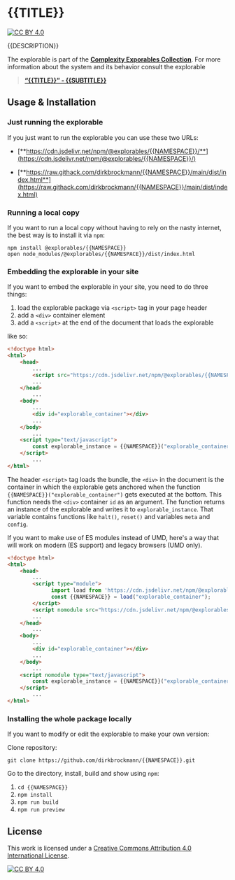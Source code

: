 [cc-by]: http://creativecommons.org/licenses/by/4.0/
[cc-by-image]: https://i.creativecommons.org/l/by/4.0/88x31.png
[cc-by-shield]: https://img.shields.io/badge/License-CC%20BY%204.0-lightgrey.svg

# {{TITLE}}

[![CC BY 4.0][cc-by-shield]][cc-by]

{{DESCRIPTION}}

The explorable is part of the [**Complexity Exporables Collection**](https://www.complexity-explorables.org). For more information about the system and its behavior consult the explorable
> [**“{{TITLE}}” - {{SUBTITLE}}**](https://www.complexity-explorables.org/explorables/{{NAME}})

## Usage & Installation

### Just running the explorable

If you just want to run the explorable you can use these two URLs: 

* [**https://cdn.jsdelivr.net/npm/@explorables/{{NAMESPACE}}/**](https://cdn.jsdelivr.net/npm/@explorables/{{NAMESPACE}}/)

* [**https://raw.githack.com/dirkbrockmann/{{NAMESPACE}}/main/dist/index.html**](https://raw.githack.com/dirkbrockmann/{{NAMESPACE}}/main/dist/index.html)
 

### Running a local copy

If you want to run a local copy without having to rely on the nasty internet, the best way
is to install it via `npm`:

```shell
npm install @explorables/{{NAMESPACE}}
open node_modules/@explorables/{{NAMESPACE}}/dist/index.html 
```

### Embedding the explorable in your site

If you want to embed the explorable in your site, you need to do three things:

1. load the explorable package via `<script>` tag in your page header
2. add a `<div>` container element
3. add a `<script>` at the end of the document that loads the explorable
	
like so:

```html
<!doctype html>
<html>
	<head>
		...
		<script src="https://cdn.jsdelivr.net/npm/@explorables/{{NAMESPACE}}/dist/index.umd.js"></script>
		...
	</head>
		...
	<body>
		...
	    <div id="explorable_container"></div>
		...
	</body>
		...
	<script type="text/javascript">
		const explorable_instance = {{NAMESPACE}}("explorable_container")
	</script>
		...
</html>
```

The header `<script>` tag loads the bundle, the `<div>` in the document is the container in which the explorable gets anchored when the function `{{NAMESPACE}}("explorable_container")` gets executed at the bottom. This function needs the `<div>` container `id` as an argument. The function returns an instance of the explorable and writes it to `explorable_instance`. That variable contains functions like `halt()`, `reset()` and variables `meta` and `config`.
	
If you want to make use of ES modules instead of UMD, here's a way that will work on modern (ES support) and legacy browsers (UMD only).

```html
<!doctype html>
<html>
	<head>
		...
	    <script type="module">
	  	      import load from 'https://cdn.jsdelivr.net/npm/@explorables/{{NAMESPACE}}/dist/index.es.js';
	  	      const {{NAMESPACE}} = load("explorable_container");
	    </script>
	    <script nomodule src="https://cdn.jsdelivr.net/npm/@explorables/{{NAMESPACE}}/dist/index.umd.js"></script>	  
		...
	</head>
		...
	<body>
		...
	    <div id="explorable_container"></div>
		...
	</body>
		...
	<script nomodule type="text/javascript">
		const explorable_instance = {{NAMESPACE}}("explorable_container")
	</script>
		...
</html>
```
	


### Installing the whole package locally

If you want to modify or edit the explorable to make your own version: 

Clone repository:

```shell
git clone https://github.com/dirkbrockmann/{{NAMESPACE}}.git
```


Go to the directory, install, build and show using `npm`:

1. `cd {{NAMESPACE}}`
2. `npm install`
3. `npm run build`
3. `npm run preview`

## License

This work is licensed under a
[Creative Commons Attribution 4.0 International License][cc-by].

[![CC BY 4.0][cc-by-image]][cc-by]


